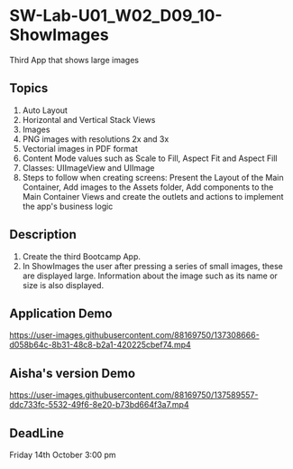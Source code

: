 # SW-Lab-U01_W02_D09_10-ShowImages
Third App that shows large images 

## Topics
1. Auto Layout
2. Horizontal and Vertical Stack Views
3. Images 
4. PNG images with resolutions 2x and 3x
5. Vectorial images in PDF format
6. Content Mode values such as Scale to Fill, Aspect Fit and Aspect Fill
7. Classes: UIImageView and UIImage
8. Steps to follow when creating screens: Present the Layout of the Main Container, Add images to the Assets folder, Add components to the Main Container Views and create the outlets and actions to implement the app's business logic

## Description
1. Create the third Bootcamp App. 
2. In ShowImages the user after pressing a series of small images, these are displayed large. Information about the image such as its name or size is also displayed.


## Application Demo
https://user-images.githubusercontent.com/88169750/137308666-d058b64c-8b31-48c8-b2a1-420225cbef74.mp4

## Aisha's version Demo
https://user-images.githubusercontent.com/88169750/137589557-ddc733fc-5532-49f6-8e20-b73bd664f3a7.mp4



## DeadLine 
Friday 14th October 3:00 pm
